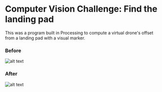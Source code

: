 # Computer Vision Challenge: Find the landing pad
This was a program built in Processing to compute a virtual drone's offset from a landing pad with a visual marker.

### Before

![alt text](https://github.com/zFleischman/DroneLandingPadChallenge/blob/master/Challenge/6.jpg "Landing Pad Before")

### After

![alt text](https://github.com/zFleischman/DroneLandingPadChallenge/blob/master/ChallengeCompleted/6_final.jpg "Landing Pad After")
